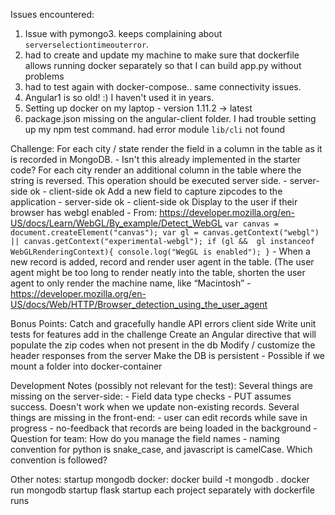 Issues encountered: 
1. Issue with pymongo3. keeps complaining about `serverselectiontimeouterror`.
2. had to create and update my machine to make sure that dockerfile allows running docker separately so that I can build app.py without problems
3. had to test again with docker-compose.. same connectivity issues. 
4. Angular1 is so old! :) I haven't used it in years. 
5. Setting up docker on my laptop - version 1.11.2 -> latest
6. package.json missing on the angular-client folder. I had trouble setting up my npm test command. had error module `lib/cli` not found

Challenge:
    For each city / state render the field in a column in the table as it is recorded in MongoDB.
        - Isn't this already implemented in the starter code? 
    For each city render an additional column in the table where the string is reversed. This operation should be executed server side.
        - server-side ok
        - client-side ok
    Add a new field to capture zipcodes to the application 
        - server-side ok
        - client-side ok
    Display to the user if their browser has webgl enabled
        - From: https://developer.mozilla.org/en-US/docs/Learn/WebGL/By_example/Detect_WebGL
        ```
        var canvas = document.createElement("canvas");
        var gl = canvas.getContext("webgl") || canvas.getContext("experimental-webgl");
        if (gl &&  gl instanceof WebGLRenderingContext){
            console.log("WegGL is enabled");
        }
        ```
        - 
    When a new record is added, record and render user agent in the table. (The user agent might be too long to render neatly into the table, shorten the user agent to only render the machine name, like “Macintosh”
        - https://developer.mozilla.org/en-US/docs/Web/HTTP/Browser_detection_using_the_user_agent


Bonus Points:
    Catch and gracefully handle API errors client side 
    Write unit tests for features add in the challenge
    Create an Angular directive that will populate the zip codes when not present in the db
    Modify / customize the header responses from the server
    Make the DB is persistent
        - Possible if we mount a folder into docker-container


Development Notes (possibly not relevant for the test):
    Several things are missing on the server-side:
        - Field data type checks
        - PUT assumes success. Doesn't work when we update non-existing records. 
    Several things are missing in the front-end:
        - user can edit records while save in progress
        - no-feedback that records are being loaded in the background
        - 
    Question for team: 
        How do you manage the field names - naming convention for python is snake_case, and javascript is camelCase. Which convention is followed?

Other notes: 
startup mongodb docker:
	docker build -t mongodb .
	docker run mongodb
startup flask
startup each project separately with dockerfile runs


